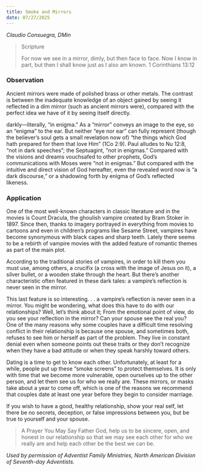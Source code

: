 ```yaml
---
title: Smoke and Mirrors
date: 07/27/2025
---
```


_Claudio Consuegra, DMin_

> <p>Scripture</p>
> For now we see in a mirror, dimly, but then face to face. Now I know in part, but then I shall know just as I also am known. 1 Corinthians 13:12

### Observation

Ancient mirrors were made of polished brass or other metals. The contrast is between the inadequate knowledge of an object gained by seeing it reflected in a dim mirror (such as ancient mirrors were), compared with the perfect idea we have of it by seeing itself directly.

darkly—literally, “in enigma.” As a “mirror” conveys an image to the eye, so an “enigma” to the ear. But neither “eye nor ear” can fully represent (though the believer’s soul gets a small revelation now of) “the things which God hath prepared for them that love Him” (1Co 2:9). Paul alludes to Nu 12:8, “not in dark speeches”; the Septuagint, “not in enigmas.” Compared with the visions and dreams vouchsafed to other prophets, God’s communications with Moses were “not in enigmas.” But compared with the intuitive and direct vision of God hereafter, even the revealed word now is “a dark discourse,” or a shadowing forth by enigma of God’s reflected likeness.

### Application

One of the most well-known characters in classic literature and in the movies is Count Dracula, the ghoulish vampire created by Bram Stoker in 1897. Since then, thanks to imagery portrayed in everything from movies to cartoons and even in children’s programs like Sesame Street, vampires have become synonymous with black capes and sharp teeth. Lately there seems to be a rebirth of vampire movies with the added feature of romantic themes as part of the main plot.

According to the traditional stories of vampires, in order to kill them you must use, among others, a crucifix (a cross with the image of Jesus on it), a silver bullet, or a wooden stake through the heart. But there’s another characteristic often featured in these dark tales: a vampire’s reflection is never seen in the mirror.

This last feature is so interesting. . . a vampire’s reflection is never seen in a mirror. You might be wondering, what does this have to do with our relationships? Well, let’s think about it; From the emotional point of view, do you see your reflection in the mirror? Can your spouse see the real you? One of the many reasons why some couples have a difficult time resolving conflict in their relationship is because one spouse, and sometimes both, refuses to see him or herself as part of the problem. They live in constant denial even when someone points out these traits or they don’t recognize when they have a bad attitude or when they speak harshly toward others.

Dating is a time to get to know each other. Unfortunately, at least for a while, people put up these “smoke screens” to protect themselves. It is only with time that we become more vulnerable, open ourselves up to the other person, and let them see us for who we really are. These mirrors, or masks take about a year to come off, which is one of the reasons we recommend that couples date at least one year before they begin to consider marriage.

If you wish to have a good, healthy relationship, show your real self, let there be no secrets, deception, or false impressions between you, but be true to yourself and your spouse.

> <callout>A Prayer You May Say</callout>
> Father God, help us to be sincere, open, and honest in our relationship so that we may see each other for who we really are and help each other be the best we can be.

_Used by permission of Adventist Family Ministries, North American Division of Seventh-day Adventists._